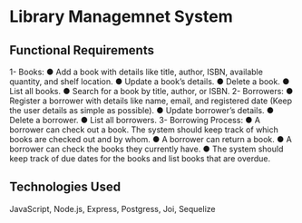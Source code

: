 # Library Managemnet System

## Functional Requirements 
1- Books:
  ● Add a book with details like title, author, ISBN, available quantity, and shelf location.
  ● Update a book’s details.
  ● Delete a book.
  ● List all books.
  ● Search for a book by title, author, or ISBN.
2- Borrowers:
  ● Register a borrower with details like name, email, and registered date (Keep the user
  details as simple as possible).
  ● Update borrower’s details.
  ● Delete a borrower.
  ● List all borrowers.
3- Borrowing Process:
  ● A borrower can check out a book. The system should keep track of which books are
  checked out and by whom.
  ● A borrower can return a book.
  ● A borrower can check the books they currently have.
  ● The system should keep track of due dates for the books and list books that are
overdue.


## Technologies Used
JavaScript, Node.js, Express, Postgress, Joi, Sequelize
